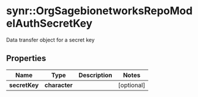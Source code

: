 # synr::OrgSagebionetworksRepoModelAuthSecretKey

Data transfer object for a secret key

## Properties
Name | Type | Description | Notes
------------ | ------------- | ------------- | -------------
**secretKey** | **character** |  | [optional] 


